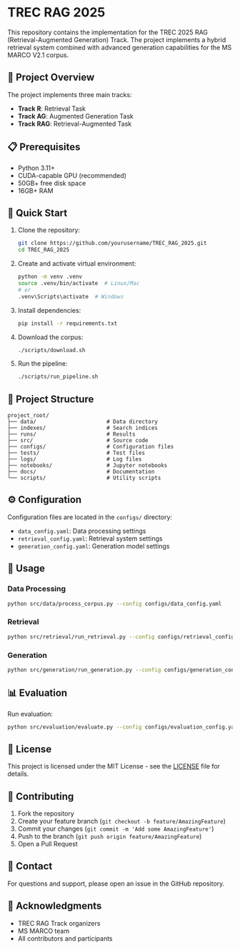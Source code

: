 # TREC RAG 2025

This repository contains the implementation for the TREC 2025 RAG (Retrieval-Augmented Generation) Track. The project implements a hybrid retrieval system combined with advanced generation capabilities for the MS MARCO V2.1 corpus.

## 🎯 Project Overview

The project implements three main tracks:
- **Track R**: Retrieval Task
- **Track AG**: Augmented Generation Task
- **Track RAG**: Retrieval-Augmented Task

## 📋 Prerequisites

- Python 3.11+
- CUDA-capable GPU (recommended)
- 50GB+ free disk space
- 16GB+ RAM

## 🚀 Quick Start

1. Clone the repository:
   ```bash
   git clone https://github.com/yourusername/TREC_RAG_2025.git
   cd TREC_RAG_2025
   ```

2. Create and activate virtual environment:
   ```bash
   python -m venv .venv
   source .venv/bin/activate  # Linux/Mac
   # or
   .venv\Scripts\activate  # Windows
   ```

3. Install dependencies:
   ```bash
   pip install -r requirements.txt
   ```

4. Download the corpus:
   ```bash
   ./scripts/download.sh
   ```

5. Run the pipeline:
   ```bash
   ./scripts/run_pipeline.sh
   ```

## 📁 Project Structure

```
project_root/
├── data/                      # Data directory
├── indexes/                   # Search indices
├── runs/                      # Results
├── src/                       # Source code
├── configs/                   # Configuration files
├── tests/                     # Test files
├── logs/                      # Log files
├── notebooks/                 # Jupyter notebooks
├── docs/                      # Documentation
└── scripts/                   # Utility scripts
```

## ⚙️ Configuration

Configuration files are located in the `configs/` directory:
- `data_config.yaml`: Data processing settings
- `retrieval_config.yaml`: Retrieval system settings
- `generation_config.yaml`: Generation model settings

## 🧪 Usage

### Data Processing
```bash
python src/data/process_corpus.py --config configs/data_config.yaml
```

### Retrieval
```bash
python src/retrieval/run_retrieval.py --config configs/retrieval_config.yaml
```

### Generation
```bash
python src/generation/run_generation.py --config configs/generation_config.yaml
```

## 📊 Evaluation

Run evaluation:
```bash
python src/evaluation/evaluate.py --config configs/evaluation_config.yaml
```

## 📝 License

This project is licensed under the MIT License - see the [LICENSE](LICENSE) file for details.

## 🤝 Contributing

1. Fork the repository
2. Create your feature branch (`git checkout -b feature/AmazingFeature`)
3. Commit your changes (`git commit -m 'Add some AmazingFeature'`)
4. Push to the branch (`git push origin feature/AmazingFeature`)
5. Open a Pull Request

## 📧 Contact

For questions and support, please open an issue in the GitHub repository.

## 🙏 Acknowledgments

- TREC RAG Track organizers
- MS MARCO team
- All contributors and participants

